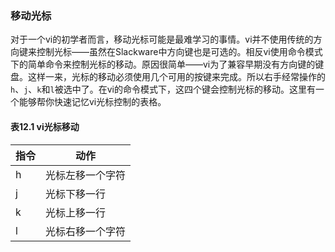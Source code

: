 ### 移动光标

对于一个vi的初学者而言，移动光标可能是最难学习的事情。vi并不使用传统的方向键来控制光标——虽然在Slackware中方向键也是可选的。相反vi使用命令模式下的简单命令来控制光标的移动。原因很简单——vi为了兼容早期没有方向键的键盘。这样一来，光标的移动必须使用几个可用的按键来完成。所以右手经常操作的`h`、`j`、`k`和`l`被选中了。在vi的命令模式下，这四个键会控制光标的移动。这里有一个能够帮你快速记忆vi光标控制的表格。

#### 表12.1 vi光标移动

| 指令 | 动作 |
| --- | --- |
| h | 光标左移一个字符 |
| j | 光标下移一行 |
| k | 光标上移一行 |
| l | 光标右移一个字符 |

